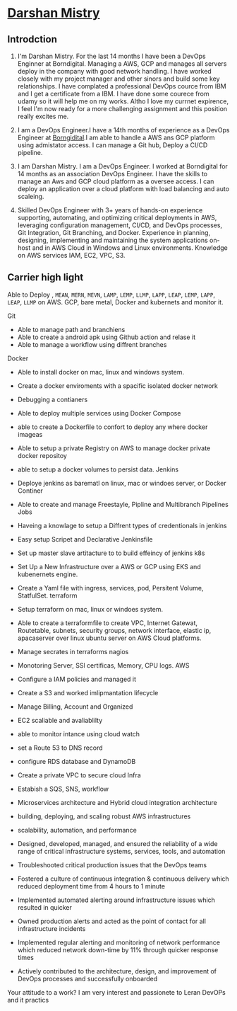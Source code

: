 
# [Darshan Mistry](https://1111darsh.com/)

## Introdction

1. I'm Darshan Mistry. For the last 14 months I have been a DevOps Enginner at Borndigital. Managing a AWS, GCP and manages all servers deploy in the company with good network handling. I have worked closely with my project manager and other sinors and build some key relationships. I have complated a professional DevOps cource from IBM and I get a certificate from a IBM. I have done some courece from udamy so it will help me on my works. Altho I love my currnet expirence, I feel I'm now ready for a more challenging assignment and this position really excites me.

2. I am a DevOps Engineer.I have a 14th months of experience as a DevOps Engineer at [Borngidital](https://www.linkedin.com/company/borndigital-limited/).I am able to handle a AWS ans GCP platform using admistator access. I can manage a Git hub, Deploy a CI/CD pipeline.

3.  I am Darshan Mistry. I am a DevOps Engineer. I worked at Borndigital for 14 months as an association DevOps Engineer. I have the skills to manage an Aws and GCP cloud platform as a oversee access. I can deploy an application over a cloud platform with load balancing and auto scaleing.

4.  Skilled DevOps Engineer with 3+ years of hands-on experience supporting, automating, and optimizing critical deployments in AWS, leveraging configuration management, CI/CD, and DevOps processes, Git Integration, Git Branching, and Docker. Experience in planning, designing, implementing and maintaining the system applications on-host and in AWS Cloud in Windows and Linux environments. Knowledge on AWS services IAM, EC2, VPC, S3.



## Carrier high light
Able to Deploy , `MEAN`, `MERN`, `MEVN`, `LAMP`, `LEMP`, `LLMP`, `LAPP`, `LEAP`, `LEMP`, `LAPP`, `LEAP`, `LLMP` on AWS. GCP, bare metal, Docker and kubernets and monitor it.

Git
- Able to manage path and branchiens
- Able to create a android apk using Github action and relase it
- Able to manage a workflow using diffrent branches

Docker
- Able to install docker on mac, linux and windows system.
- Create a docker enviroments with a spacific isolated docker network
- Debugging a contianers
- Able to deploy multiple services using Docker Compose
- able to create a Dockerfile to confort to deploy any where docker imageas
- Able to setup a private Registry on AWS to manage docker private docker repositoy
- able to setup a docker volumes to persist data.
Jenkins
- Deploye jenkins as barematl on linux, mac or windoes server, or Docker Continer
- Able to create and manage Freestayle, Pipline and Multibranch Pipelines Jobs
- Haveing a knowlage to setup a Diffrent types of credentionals in jenkins
- Easy setup Scripet and Declarative Jenkinsfile 
- Set up master slave artitacture to to build effeincy of jenkins
k8s
- Set Up a New Infrastructure over a AWS or GCP using EKS and kubenernets engine. 
- Create a Yaml file with ingress, services, pod, Persitent Volume, StatfulSet.
terraform
- Setup terraform on mac, linux or windoes system.
- Able to create a terraformfile to create VPC, Internet Gatewat, Routetable, subnets, security groups, network interface, elastic ip, apacaserver over linux ubuntu server on AWS Cloud platforms.
- Manage secrates in terraforms
nagios
- Monotoring Server, SSl certificas, Memory, CPU logs.
AWS
- Configure a IAM policies and managed it
- Create a S3 and worked imlipmantation lifecycle
- Manage Billing, Account and Organized
- EC2 scaliable and avaliablilty
- able to monitor intance using cloud watch
- set a Route 53 to DNS record
- configure RDS database and DynamoDB
- Create a private VPC to secure cloud Infra 
- Estabish a SQS, SNS, workflow
-  Microservices architecture and Hybrid cloud integration architecture


- building, deploying, and scaling robust AWS infrastructures
- scalability, automation, and performance
- Designed, developed, managed, and ensured the reliability of a wide range of critical infrastructure systems, services, tools, and automation
- Troubleshooted critical production issues that the DevOps teams
- Fostered a culture of continuous integration & continuous delivery which reduced deployment time from 4 hours to 1 minute
- Implemented automated alerting around infrastructure issues which resulted in quicker
- Owned production alerts and acted as the point of contact for all
infrastructure incidents
- Implemented regular alerting and monitoring of network
performance which reduced network down-time by 11% through
quicker response times
- Actively contributed to the architecture, design, and improvement of
DevOps processes and successfully onboarded



Your attitude to a work?
I am very interest and passionete to Leran DevOPs and it practics

 

